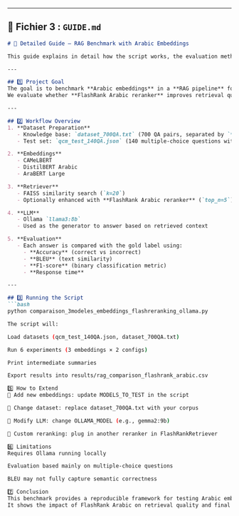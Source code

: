 
---

## 📄 Fichier 3 : `GUIDE.md`
```markdown
# 📖 Detailed Guide – RAG Benchmark with Arabic Embeddings

This guide explains in detail how the script works, the evaluation methodology, and how to extend the benchmark.

---

## 1️⃣ Project Goal
The goal is to benchmark **Arabic embeddings** in a **RAG pipeline** for answering **Maliki Fiqh questions**.  
We evaluate whether **FlashRank Arabic reranker** improves retrieval quality and final answers.

---

## 2️⃣ Workflow Overview
1. **Dataset Preparation**
   - Knowledge base: `dataset_700QA.txt` (700 QA pairs, separated by `***`)
   - Test set: `qcm_test_140QA.json` (140 multiple-choice questions with correct answers)

2. **Embeddings**
   - CAMeLBERT  
   - DistilBERT Arabic  
   - AraBERT Large  

3. **Retriever**
   - FAISS similarity search (`k=20`)  
   - Optionally enhanced with **FlashRank Arabic reranker** (`top_n=5`)

4. **LLM**
   - Ollama `llama3:8b`  
   - Used as the generator to answer based on retrieved context

5. **Evaluation**
   - Each answer is compared with the gold label using:
     - **Accuracy** (correct vs incorrect)
     - **BLEU** (text similarity)
     - **F1-score** (binary classification metric)
     - **Response time**

---

## 3️⃣ Running the Script
```bash
python comparaison_3modeles_embeddings_flashreranking_ollama.py

The script will:

Load datasets (qcm_test_140QA.json, dataset_700QA.txt)

Run 6 experiments (3 embeddings × 2 configs)

Print intermediate summaries

Export results into results/rag_comparison_flashrank_arabic.csv

5️⃣ How to Extend
🔧 Add new embeddings: update MODELS_TO_TEST in the script

🔧 Change dataset: replace dataset_700QA.txt with your corpus

🔧 Modify LLM: change OLLAMA_MODEL (e.g., gemma2:9b)

🔧 Custom reranking: plug in another reranker in FlashRankRetriever

6️⃣ Limitations
Requires Ollama running locally

Evaluation based mainly on multiple-choice questions

BLEU may not fully capture semantic correctness

7️⃣ Conclusion
This benchmark provides a reproducible framework for testing Arabic embeddings in RAG pipelines, especially for Islamic jurisprudence datasets.
It shows the impact of FlashRank Arabic on retrieval quality and final accuracy.
